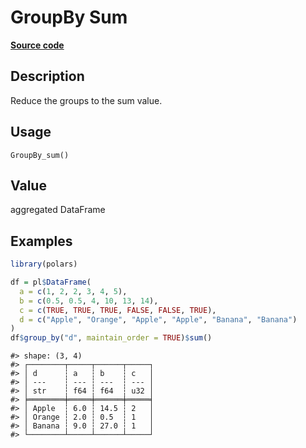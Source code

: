 
# GroupBy Sum

[**Source code**](https://github.com/pola-rs/r-polars/tree/53c7d964901ed4a019998e89aff8c6d44691d793/R/group_by.R#L207)

## Description

Reduce the groups to the sum value.

## Usage

<pre><code class='language-R'>GroupBy_sum()
</code></pre>

## Value

aggregated DataFrame

## Examples

``` r
library(polars)

df = pl$DataFrame(
  a = c(1, 2, 2, 3, 4, 5),
  b = c(0.5, 0.5, 4, 10, 13, 14),
  c = c(TRUE, TRUE, TRUE, FALSE, FALSE, TRUE),
  d = c("Apple", "Orange", "Apple", "Apple", "Banana", "Banana")
)
df$group_by("d", maintain_order = TRUE)$sum()
```

    #> shape: (3, 4)
    #> ┌────────┬─────┬──────┬─────┐
    #> │ d      ┆ a   ┆ b    ┆ c   │
    #> │ ---    ┆ --- ┆ ---  ┆ --- │
    #> │ str    ┆ f64 ┆ f64  ┆ u32 │
    #> ╞════════╪═════╪══════╪═════╡
    #> │ Apple  ┆ 6.0 ┆ 14.5 ┆ 2   │
    #> │ Orange ┆ 2.0 ┆ 0.5  ┆ 1   │
    #> │ Banana ┆ 9.0 ┆ 27.0 ┆ 1   │
    #> └────────┴─────┴──────┴─────┘
